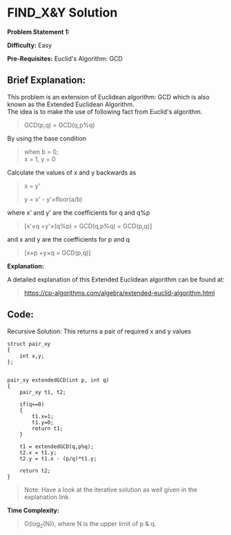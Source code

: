 # FIND_X&Y Solution

**Problem Statement 1:** 

**Difficulty:** Easy

**Pre-Requisites:** Euclid's Algorithm: GCD

## Brief Explanation: 

This problem is an extension of Euclidean algorithm: GCD which is also known as the Extended Euclidean Algorithm.</br>
The idea is to make the use of following fact from Euclid's algorithm.</br>

> GCD(p,q) = GCD(q,p%q)

By using the base condition
> when b = 0; </br>
> x = 1, y = 0

Calculate the values of x and y backwards as 
> x = y'
> 
> y = x' - y'×floor(a/b)

where x' and y' are the coefficients for q and q%p 
> [x'×q +y'×(q%p) = GCD(q,p%q) = GCD(p,q)]

and x and y are the coefficients for p and q 
> [x×p +y×q = GCD(p,q)]

**Explanation:**

A detailed explanation of this Extended Euclidean algorithm can be found at:
> https://cp-algorithms.com/algebra/extended-euclid-algorithm.html


## Code:
Recursive Solution: This returns a pair of required x and y values
```
struct pair_xy
{
	int x,y;
};


pair_xy extendedGCD(int p, int q)
{
	pair_xy t1, t2;
	
	if(q==0)
	{
		t1.x=1;
		t1.y=0;
		return t1;
	}
	
	t1 = extendedGCD(q,p%q);
	t2.x = t1.y;
	t2.y = t1.x - (p/q)*t1.y;
	
	return t2;
}
```
> Note: Have a look at the iterative solution as well given in the explanation link.

**Time Complexity:**

>  O(log<sub>2</sub>(N)), where N is the upper limit of p & q.
